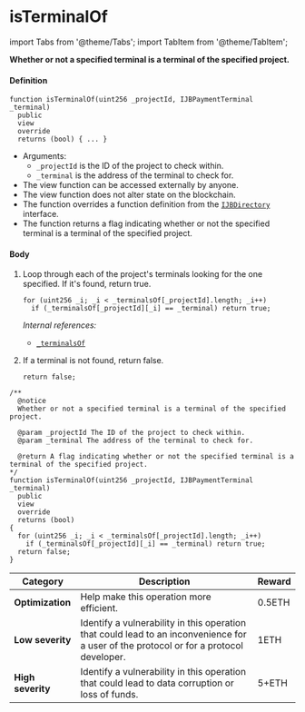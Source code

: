 # isTerminalOf

import Tabs from '@theme/Tabs';
import TabItem from '@theme/TabItem';

<Tabs>
<TabItem value="Step by step" label="Step by step">

**Whether or not a specified terminal is a terminal of the specified project.**

#### Definition

```
function isTerminalOf(uint256 _projectId, IJBPaymentTerminal _terminal)
  public
  view
  override
  returns (bool) { ... }
```

* Arguments:
  * `_projectId` is the ID of the project to check within.
  * `_terminal` is the address of the terminal to check for.
* The view function can be accessed externally by anyone.
* The view function does not alter state on the blockchain.
* The function overrides a function definition from the [`IJBDirectory`](/api/interfaces/ijbdirectory.md) interface.
* The function returns a flag indicating whether or not the specified terminal is a terminal of the specified project.

#### Body

1.  Loop through each of the project's terminals looking for the one specified. If it's found, return true.

    ```
    for (uint256 _i; _i < _terminalsOf[_projectId].length; _i++)
      if (_terminalsOf[_projectId][_i] == _terminal) return true;
    ```

    _Internal references:_

    * [`_terminalsOf`](/api/contracts/jbdirectory/properties/-_terminalsof.md)
2.  If a terminal is not found, return false.

    ```
    return false;
    ```

</TabItem>

<TabItem value="Code" label="Code">

```
/** 
  @notice
  Whether or not a specified terminal is a terminal of the specified project.

  @param _projectId The ID of the project to check within.
  @param _terminal The address of the terminal to check for.

  @return A flag indicating whether or not the specified terminal is a terminal of the specified project.
*/
function isTerminalOf(uint256 _projectId, IJBPaymentTerminal _terminal)
  public
  view
  override
  returns (bool)
{
  for (uint256 _i; _i < _terminalsOf[_projectId].length; _i++)
    if (_terminalsOf[_projectId][_i] == _terminal) return true;
  return false;
}
```

</TabItem>

<TabItem value="Bug bounty" label="Bug bounty">

| Category          | Description                                                                                                                            | Reward |
| ----------------- | -------------------------------------------------------------------------------------------------------------------------------------- | ------ |
| **Optimization**  | Help make this operation more efficient.                                                                                               | 0.5ETH |
| **Low severity**  | Identify a vulnerability in this operation that could lead to an inconvenience for a user of the protocol or for a protocol developer. | 1ETH   |
| **High severity** | Identify a vulnerability in this operation that could lead to data corruption or loss of funds.                                        | 5+ETH  |

</TabItem>
</Tabs>
